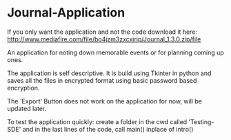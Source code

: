 # Journal-Application
If you only want the application and not the code download it here:
http://www.mediafire.com/file/bo4jzm3zxcxirip/Journal_1.3.0.zip/file

An application for noting down memorable events or for planning coming up ones.

The application is self descriptive. It is build using Tkinter in python and saves all the files
in encrypted format using basic password based encryption.

The 'Export' Button does not work on the application for now,
will be updated later.

To test the application quickly:
create a folder in the cwd called 'Testing-SDE'
and in the last lines of the code, call main()
inplace of intro()
